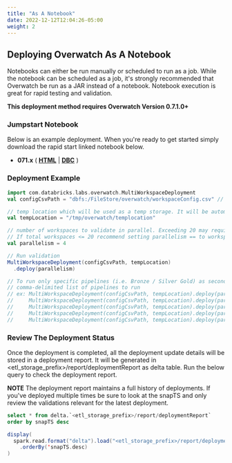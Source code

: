 ```yaml
---
title: "As A Notebook"
date: 2022-12-12T12:04:26-05:00
weight: 2
---
```

## Deploying Overwatch As A Notebook
Notebooks can either be run manually or scheduled to run as a job. While the notebook can be scheduled as a job, 
it's strongly recommended that Overwatch be run as a JAR instead of a notebook. Notebook execution is great for 
rapid testing and validation.

**This deployment method requires Overwatch Version 0.7.1.0+**

### Jumpstart Notebook
Below is an example deployment. When you're ready to get started simply download the rapid start linked notebook below.

* **071.x** ( [**HTML**](/assets/DeployOverwatch/071x_Runner.html) | [**DBC**](/assets/DeployOverwatch/071x_Runner.dbc) )

### Deployment Example
```scala
import com.databricks.labs.overwatch.MultiWorkspaceDeployment
val configCsvPath = "dbfs:/FileStore/overwatch/workspaceConfig.csv" // Path to the config.csv

// temp location which will be used as a temp storage. It will be automatically cleaned after each run.
val tempLocation = "/tmp/overwatch/templocation"

// number of workspaces to validate in parallel. Exceeding 20 may require larger drivers or additional cluster config considerations
// If total workspaces <= 20 recommend setting parallelism == to workspace count 
val parallelism = 4

// Run validation
MultiWorkspaceDeployment(configCsvPath, tempLocation)
  .deploy(parallelism)

// To run only specific pipelines (i.e. Bronze / Silver Gold) as second argument can be passed to deploy as a 
// comma-delimited list of pipelines to run
// ex: MultiWorkspaceDeployment(configCsvPath, tempLocation).deploy(parallelism,"Bronze") 
//     MultiWorkspaceDeployment(configCsvPath, tempLocation).deploy(parallelism,"Silver")
//     MultiWorkspaceDeployment(configCsvPath, tempLocation).deploy(parallelism,"Gold")
//     MultiWorkspaceDeployment(configCsvPath, tempLocation).deploy(parallelism,"Bronze,Silver")
//     MultiWorkspaceDeployment(configCsvPath, tempLocation).deploy(parallelism,"Silver,Gold")
```

### Review The Deployment Status
Once the deployment is completed, all the deployment update details will be stored in a deployment report. It will 
be generated in <etl_storage_prefix>/report/deploymentReport as delta table.
Run the below query to check the deployment report.

**NOTE** The deployment report maintains a full history of deployments. If you've deployed multiple times be sure
to look at the snapTS and only review the validations relevant for the latest deployment.
```sql
select * from delta.`<etl_storage_prefix>/report/deploymentReport`
order by snapTS desc
```

```scala
display(
  spark.read.format("delta").load("<etl_storage_prefix>/report/deploymentReport")
    .orderBy('snapTS.desc)
)
```
